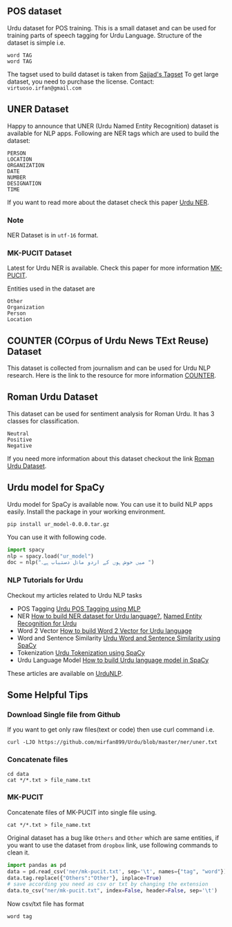 ## POS dataset
Urdu dataset for POS training. This is a small dataset and can be used for training parts of speech tagging for Urdu Language.
Structure of the dataset is simple i.e.
```text
word TAG
word TAG
```

The tagset used to build dataset is taken from [Sajjad's Tagset](http://www.cle.org.pk/Downloads/langproc/UrduPOStagger/UrduPOStagset.pdf)
To get large dataset, you need to purchase the license. Contact: `virtuoso.irfan@gmail.com`

## UNER Dataset
Happy to announce that UNER (Urdu Named Entity Recognition) dataset is available for NLP apps.
Following are NER tags which are used to build the dataset:
```text
PERSON
LOCATION
ORGANIZATION
DATE
NUMBER
DESIGNATION
TIME
```
If you want to read more about the dataset check this paper [Urdu NER](https://www.researchgate.net/profile/Ali_Daud2/publication/312218764_Named_Entity_Dataset_for_Urdu_Named_Entity_Recognition_Task/links/5877354d08ae8fce492efe1f.pdf).
### Note
NER Dataset is in `utf-16` format.

### MK-PUCIT Dataset
Latest for Urdu NER is available. Check this paper for more information [MK-PUCIT](https://www.researchgate.net/publication/332653135_URDU_NAMED_ENTITY_RECOGNITION_CORPUS_GENERATION_AND_DEEP_LEARNING_APPLICATIONS).

Entities used in the dataset are
```text
Other
Organization
Person
Location
```

## COUNTER (COrpus of Urdu News TExt Reuse) Dataset
This dataset is collected from journalism and can be used for Urdu NLP research.
Here is the link to the resource for more information
[COUNTER](http://ucrel.lancs.ac.uk/textreuse/counter.php).

## Roman Urdu Dataset
This dataset can be used for sentiment analysis for Roman Urdu. It has 3 classes for classification.
```textmate
Neutral
Positive
Negative
```
If you need more information about this dataset checkout the link [Roman Urdu Dataset](https://archive.ics.uci.edu/ml/datasets/Roman+Urdu+Data+Set).

## Urdu model for SpaCy
Urdu model for SpaCy is available now. You can use it to build NLP apps easily. Install the package in your working environment.
```shell
pip install ur_model-0.0.0.tar.gz
```

You can use it with following code.
```python
import spacy
nlp = spacy.load("ur_model")
doc = nlp("میں خوش ہوں کے اردو ماڈل دستیاب ہے۔ ")
```

### NLP Tutorials for Urdu
Checkout my articles related to Urdu NLP tasks
* POS Tagging [Urdu POS Tagging using MLP](https://www.urdunlp.com/2019/04/urdu-pos-tagging-using-mlp.html)
* NER [How to build NER dataset for Urdu language?](https://www.urdunlp.com/2019/08/how-to-build-ner-dataset-for-urdu.html), [Named Entity Recognition for Urdu](https://www.urdunlp.com/2019/05/named-entity-recognition-for-urdu.html)
* Word 2 Vector [How to build Word 2 Vector for Urdu language](https://www.urdunlp.com/2019/08/how-to-build-word-2-vector-for-urdu.html)
* Word and Sentence Similarity [Urdu Word and Sentence Similarity using SpaCy](https://www.urdunlp.com/2019/08/urdu-word-and-sentence-similarity-using.html)
* Tokenization [Urdu Tokenization using SpaCy](https://www.urdunlp.com/2019/05/urdu-tokenization-usingspacy.html)
* Urdu Language Model [How to build Urdu language model in SpaCy](https://www.urdunlp.com/2019/08/how-to-build-urdu-language-model-in.html)

These articles are available on [UrduNLP](https://www.urdunlp.com/).

## Some Helpful Tips

### Download Single file from Github
If you want to get only raw files(text or code) then use curl command i.e.
```shell script
curl -LJO https://github.com/mirfan899/Urdu/blob/master/ner/uner.txt
```

### Concatenate files
```shell script
cd data
cat */*.txt > file_name.txt
```

### MK-PUCIT
Concatenate files of MK-PUCIT into single file using.
```shell script
cat */*.txt > file_name.txt
```

Original dataset has a bug like `Others` and `Other` which are same entities, if you want to use the dataset 
from `dropbox` link, use following commands to clean it.
```python
import pandas as pd
data = pd.read_csv('ner/mk-pucit.txt', sep='\t', names={"tag", "word"})
data.tag.replace({"Others":"Other"}, inplace=True)
# save according you need as csv or txt by changing the extension
data.to_csv("ner/mk-pucit.txt", index=False, header=False, sep='\t')
```
Now csv/txt file has format 
```text
word tag
```